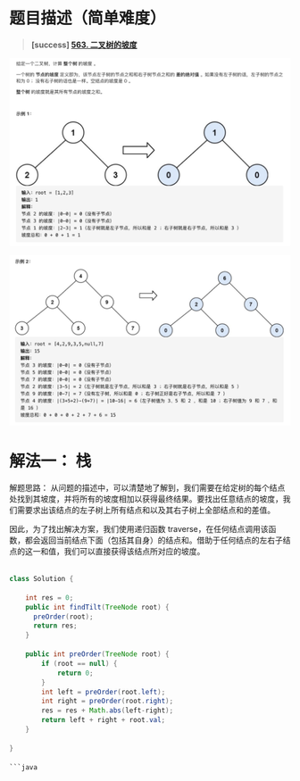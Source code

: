 #  **题目描述（简单难度）**

> **[success] [563. 二叉树的坡度](https://leetcode-cn.com/problems/binary-tree-tilt/)**

![](https://raw.githubusercontent.com/gaohueric/blogpicture/master/%E6%88%AA%E5%B1%8F2021-05-09%2016.40.18.png)

![](https://github.com/gaohueric/blogpicture/raw/master/%E6%88%AA%E5%B1%8F2021-05-09%2016.40.36.png)

# 解法一： 栈

解题思路：
从问题的描述中，可以清楚地了解到，我们需要在给定树的每个结点处找到其坡度，并将所有的坡度相加以获得最终结果。要找出任意结点的坡度，我们需要求出该结点的左子树上所有结点和以及其右子树上全部结点和的差值。

因此，为了找出解决方案，我们使用递归函数 traverse，在任何结点调用该函数，都会返回当前结点下面（包括其自身）的结点和。借助于任何结点的左右子结点的这一和值，我们可以直接获得该结点所对应的坡度。

```java

class Solution {

    int res = 0;
    public int findTilt(TreeNode root) {
      preOrder(root);
      return res;
    }

    public int preOrder(TreeNode root) {
        if (root == null) {
            return 0;
        }
        int left = preOrder(root.left);
        int right = preOrder(root.right);
        res = res + Math.abs(left-right);
        return left + right + root.val;
    }

}

```java
